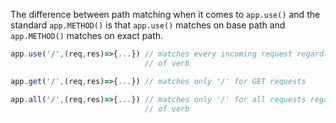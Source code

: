 The difference between path matching when it comes to `app.use()` and the standard `app.METHOD()` is that `app.use()` matches on base path and `app.METHOD()` matches on exact path.
```js
app.use('/',(req,res)=>{...}) // matches every incoming request regardless
							  // of verb	

app.get('/',(req,res)=>{...}) // matches only '/' for GET requests

app.all('/',(req,res)=>{...}) // matches only '/' for all requests regardless
							  // of verb
```